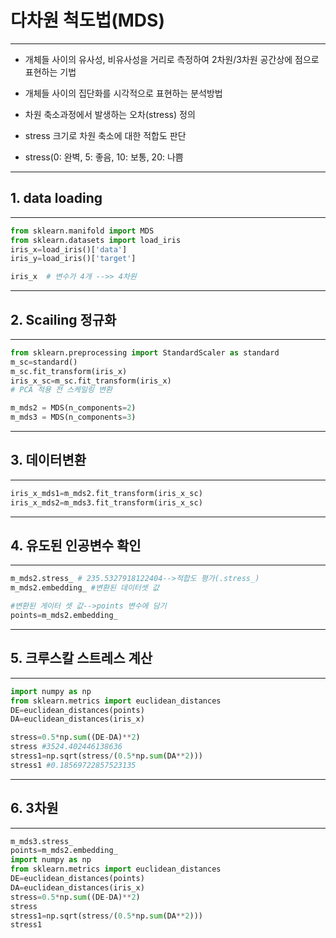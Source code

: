 # 다차원 척도법(MDS)

---

- 개체들 사이의 유사성, 비유사성을 거리로 측정하여 2차원/3차원 공간상에 점으로 표현하는 기법
- 개체들 사이의 집단화를 시각적으로 표현하는 분석방법
- 차원 축소과정에서 발생하는 오차(stress) 정의
- stress 크기로 차원 축소에 대한 적합도 판단

- stress(0: 완벽, 5: 좋음, 10: 보통, 20: 나쁨

---

## 1. data loading 

---

```python
from sklearn.manifold import MDS 
from sklearn.datasets import load_iris
iris_x=load_iris()['data']
iris_y=load_iris()['target']

iris_x  # 변수가 4개 -->> 4차원
```

---

## 2. Scailing 정규화

---

```python
from sklearn.preprocessing import StandardScaler as standard
m_sc=standard()
m_sc.fit_transform(iris_x)
iris_x_sc=m_sc.fit_transform(iris_x)
# PCA 적용 전 스케일링 변환 

m_mds2 = MDS(n_components=2)
m_mds3 = MDS(n_components=3)
```

---

## 3. 데이터변환

---

```python
iris_x_mds1=m_mds2.fit_transform(iris_x_sc)
iris_x_mds2=m_mds3.fit_transform(iris_x_sc)
```

---

## 4. 유도된 인공변수 확인

---

```python
m_mds2.stress_ # 235.5327918122404-->적합도 평가(.stress_)
m_mds2.embedding_ #변환된 데이터셋 값

#변환된 게이터 셋 값-->points 변수에 담기
points=m_mds2.embedding_
```

---

## 5. 크루스칼 스트레스 계산

---

```python
import numpy as np
from sklearn.metrics import euclidean_distances
DE=euclidean_distances(points)
DA=euclidean_distances(iris_x)

stress=0.5*np.sum((DE-DA)**2)
stress #3524.402446138636
stress1=np.sqrt(stress/(0.5*np.sum(DA**2)))
stress1 #0.18569722857523135
```

---

## 6. 3차원

---

```python
m_mds3.stress_
points=m_mds2.embedding_
import numpy as np
from sklearn.metrics import euclidean_distances
DE=euclidean_distances(points)
DA=euclidean_distances(iris_x)
stress=0.5*np.sum((DE-DA)**2)
stress 
stress1=np.sqrt(stress/(0.5*np.sum(DA**2)))
stress1 
```

